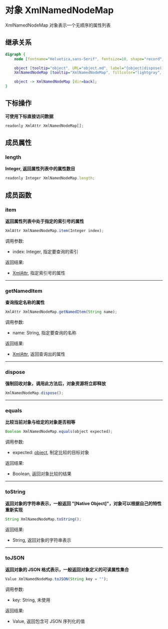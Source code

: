 # 对象 XmlNamedNodeMap
XmlNamedNodeMap 对象表示一个无顺序的属性列表

## 继承关系
```dot
digraph {
    node [fontname="Helvetica,sans-Serif", fontsize=10, shape="record", style="filled", fillcolor="white"];

    object [tooltip="object", URL="object.md", label="{object|dispose()\lequals()\ltoString()\ltoJSON()\l}"];
    XmlNamedNodeMap [tooltip="XmlNamedNodeMap", fillcolor="lightgray", id="me", label="{XmlNamedNodeMap|operator[]\l|length\l|item()\lgetNamedItem()\l}"];

    object -> XmlNamedNodeMap [dir=back];
}
```

## 下标操作
        
**可使用下标直接访问数据**

```JavaScript
readonly XmlAttr XmlNamedNodeMap[];
```

## 成员属性
        
### length
**Integer, 返回属性列表中的属性数目**

```JavaScript
readonly Integer XmlNamedNodeMap.length;
```

## 成员函数
        
### item
**返回属性列表中处于指定的索引号的属性**

```JavaScript
XmlAttr XmlNamedNodeMap.item(Integer index);
```

调用参数:
* index: Integer, 指定要查询的索引

返回结果:
* [XmlAttr](XmlAttr.md), 指定索引号的属性

--------------------------
### getNamedItem
**查询指定名称的属性**

```JavaScript
XmlAttr XmlNamedNodeMap.getNamedItem(String name);
```

调用参数:
* name: String, 指定要查询的名称

返回结果:
* [XmlAttr](XmlAttr.md), 返回查询出的属性

--------------------------
### dispose
**强制回收对象，调用此方法后，对象资源将立即释放**

```JavaScript
XmlNamedNodeMap.dispose();
```

--------------------------
### equals
**比较当前对象与给定的对象是否相等**

```JavaScript
Boolean XmlNamedNodeMap.equals(object expected);
```

调用参数:
* expected: [object](object.md), 制定比较的目标对象

返回结果:
* Boolean, 返回对象比较的结果

--------------------------
### toString
**返回对象的字符串表示，一般返回 "[Native Object]"，对象可以根据自己的特性重新实现**

```JavaScript
String XmlNamedNodeMap.toString();
```

返回结果:
* String, 返回对象的字符串表示

--------------------------
### toJSON
**返回对象的 JSON 格式表示，一般返回对象定义的可读属性集合**

```JavaScript
Value XmlNamedNodeMap.toJSON(String key = "");
```

调用参数:
* key: String, 未使用

返回结果:
* Value, 返回包含可 JSON 序列化的值

